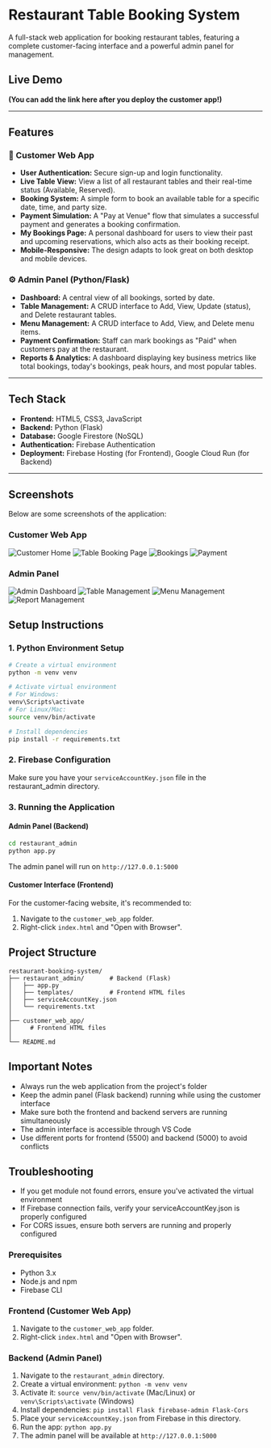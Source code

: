# Restaurant Table Booking System

A full-stack web application for booking restaurant tables, featuring a complete customer-facing interface and a powerful admin panel for management.

## Live Demo

**(You can add the link here after you deploy the customer app!)**

---

## Features

### 👤 Customer Web App
- **User Authentication:** Secure sign-up and login functionality.
- **Live Table View:** View a list of all restaurant tables and their real-time status (Available, Reserved).
- **Booking System:** A simple form to book an available table for a specific date, time, and party size.
- **Payment Simulation:** A "Pay at Venue" flow that simulates a successful payment and generates a booking confirmation.
- **My Bookings Page:** A personal dashboard for users to view their past and upcoming reservations, which also acts as their booking receipt.
- **Mobile-Responsive:** The design adapts to look great on both desktop and mobile devices.

### ⚙️ Admin Panel (Python/Flask)
- **Dashboard:** A central view of all bookings, sorted by date.
- **Table Management:** A CRUD interface to Add, View, Update (status), and Delete restaurant tables.
- **Menu Management:** A CRUD interface to Add, View, and Delete menu items.
- **Payment Confirmation:** Staff can mark bookings as "Paid" when customers pay at the restaurant.
- **Reports & Analytics:** A dashboard displaying key business metrics like total bookings, today's bookings, peak hours, and most popular tables.

---

## Tech Stack

- **Frontend:** HTML5, CSS3, JavaScript
- **Backend:** Python (Flask)
- **Database:** Google Firestore (NoSQL)
- **Authentication:** Firebase Authentication
- **Deployment:** Firebase Hosting (for Frontend), Google Cloud Run (for Backend)

---

## Screenshots

Below are some screenshots of the application:

### Customer Web App
![Customer Home](screenshots/welcome-page.png)
![Table Booking Page](screenshots/booking.png)
![Bookings](screenshots/table-book.png)
![Payment](screenshots/payment.png)


### Admin Panel
![Admin Dashboard](screenshots/booking-page.png)
![Table Management](screenshots/manage-table.png)
![Menu Management](screenshots/manage-menu.png)
![Report Management](screenshots/manage-menu.png)


## Setup Instructions

### 1. Python Environment Setup
```bash
# Create a virtual environment
python -m venv venv

# Activate virtual environment
# For Windows:
venv\Scripts\activate
# For Linux/Mac:
source venv/bin/activate

# Install dependencies
pip install -r requirements.txt
```

### 2. Firebase Configuration
Make sure you have your `serviceAccountKey.json` file in the restaurant_admin directory.

### 3. Running the Application

#### Admin Panel (Backend)
```bash
cd restaurant_admin
python app.py
```
The admin panel will run on `http://127.0.0.1:5000`

#### Customer Interface (Frontend)
For the customer-facing website, it's recommended to:
1. Navigate to the `customer_web_app` folder.
2. Right-click `index.html` and "Open with Browser".

## Project Structure
```
restaurant-booking-system/
├── restaurant_admin/       # Backend (Flask)
│   ├── app.py
│   ├── templates/          # Frontend HTML files
│   ├── serviceAccountKey.json
│   └── requirements.txt
│   
├── customer_web_app/
│     # Frontend HTML files
│   
└── README.md
```

## Important Notes
- Always run the web application from the project's folder
- Keep the admin panel (Flask backend) running while using the customer interface
- Make sure both the frontend and backend servers are running simultaneously
- The admin interface is accessible through VS Code
- Use different ports for frontend (5500) and backend (5000) to avoid conflicts

## Troubleshooting
- If you get module not found errors, ensure you've activated the virtual environment
- If Firebase connection fails, verify your serviceAccountKey.json is properly configured
- For CORS issues, ensure both servers are running and properly configured
### Prerequisites
- Python 3.x
- Node.js and npm
- Firebase CLI

### Frontend (Customer Web App)
1. Navigate to the `customer_web_app` folder.
2. Right-click `index.html` and "Open with Browser".

### Backend (Admin Panel)
1. Navigate to the `restaurant_admin` directory.
2. Create a virtual environment: `python -m venv venv`
3. Activate it: `source venv/bin/activate` (Mac/Linux) or `venv\Scripts\activate` (Windows)
4. Install dependencies: `pip install Flask firebase-admin Flask-Cors`
5. Place your `serviceAccountKey.json` from Firebase in this directory.
6. Run the app: `python app.py`
7. The admin panel will be available at `http://127.0.0.1:5000`


